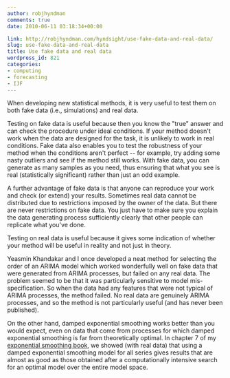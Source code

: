 ```yaml
---
author: robjhyndman
comments: true
date: 2010-06-11 03:18:34+00:00

link: http://robjhyndman.com/hyndsight/use-fake-data-and-real-data/
slug: use-fake-data-and-real-data
title: Use fake data and real data
wordpress_id: 821
categories:
- computing
- forecasting
- IJF
---
```


When developing new statistical methods, it is very useful to test them on both fake data (i.e., simulations) and real data.

Testing on fake data is useful because then you know the "true" answer and can check the procedure under ideal conditions. If your method doesn't work when the data are designed for the task, it is unlikely to work in real conditions. Fake data also enables you to test the robustness of your method when the conditions aren't perfect -- for example, try adding some nasty outliers and see if the method still works. With fake data, you can generate as many samples as you need, thus ensuring that what you see is real (statistically significant) rather than just an odd example.

A further advantage of fake data is that anyone can reproduce your work and check (or extend) your results. Sometimes real data cannot be distributed due to restrictions imposed by the owner of the data. But there are never restrictions on fake data. You just have to make sure you explain the data generating process sufficiently clearly that other people can replicate what you've done.

Testing on real data is useful because it gives some indication of whether your method will be useful in reality and not just in theory.

Yeasmin Khandakar and I once developed a neat method for selecting the order of an ARIMA model which worked wonderfully well on fake data that were generated from ARIMA processes, but failed on any real data. The problem seemed to be that it was particularly sensitive to model mis-specification. So when the data had any features that were not typical of ARIMA processes, the method failed. No real data are genuinely ARIMA processes, and so the method is not particularly useful (and has never been published).

On the other hand, damped exponential smoothing works better than you would expect, even on data that come from processes for which damped exponential smoothing is far from theoretically optimal. In chapter 7 of my [exponential smoothing book](http://www.exponentialsmoothing.net), we showed (with real data) that using a damped exponential smoothing model for all series gives results that are almost as good as those obtained after a computationally intensive search for an optimal model over the entire model space.
